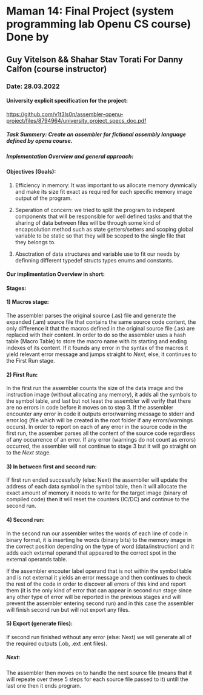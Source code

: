 
# Maman 14: Final Project (system programming lab Openu CS course) Done by 
## Guy Vitelson && Shahar Stav Torati For Danny Calfon (course instructor)
### Date: 28.03.2022
#### University explicit specification for the project:
https://github.com/v1t3ls0n/assembler-openu-project/files/8794964/university_project_specs_doc.pdf


##### Task Summery: Create an assembler for fictional assembly language defined by openu course.
##### Implementation Overview and general approach:

#### Objectives (Goals): ### 
1) Efficiency in memory: It was important to us allocate memory dynmically and make its size fit exact as required for each specific memory image output of the program.

2) Seperation of concern: we tried to split the program to indepent components that will be responsible for well defined tasks and that the sharing of data between files will be through some kind of encapsolution method such as state getters/setters and scoping global variable to be static so that they will be scoped to the single file that they belongs to.

3) Absctration of data structures and variable use to fit our needs by definning different typedef structs types enums and constants.

#### Our implimentation Overview in short: 
#### Stages:

#### 1) Macros stage:
The assembler parses the original source (.as) file and generate the expanded (.am) source file that contains the same source code content, 
the only difference it that the macros defined in the original source file (.as) are replaced with their content. In order to do so the assembler 
uses a hash table (Macro Table) to store the macro name with its starting and ending indexes of its content.
If it founds any error in the syntax of the macros  it yield relevant error message and jumps straight to *Next*, else, it continues to the First Run stage.

#### 2) First Run:
In the first run the assembler counts the size of the data image and the instruction image (without allocating any memory), 
it adds all the symbols to the symbol table, and last but not least the assembler will verify that there are no errors in code before 
it moves on  to step 3. If the assembler encounter any error in code it outputs error/warning message to stderr 
and error.log (file which will be created in the root folder if any errors/warnings occurs). 
In order to report on each of any error in the source code in the first run, the assember parses all the content of the source code regardless of any occurrence of an error. If any error (warnings do not count as errors) occurred, the assembler will not continue to stage 3 but it will go straight on to the *Next* stage.
 
#### 3) In between first and second run:
If first run ended successfully (else: Next) the assembller will update the address of each data symbol in the symbol table, 
then it will allocate the exact amount of memory it needs to write for the target image (binary of compiled code)
then it will reset the counters (IC/DC) and continue to the second run. 

#### 4) Second run:
In the second run our assembler writes the words of each line of code in binary format, it is inserting he words (binary bits) to
the memory image in the correct position depending on the type of word (data/instruction) and it adds each external
operand that appeared to the correct spot in the external operands table. 

If the assembler encouter label operand that is not within the symbol table and is not external it yields an error message and then continues to check the
rest of the code in order to discover all errors of this kind and report them (it is the only kind of error that can appear in second run stage since any other 
type of error will be reported in the previous stages and will prevent the assembler entering second run) and in this case the assembler will finish second run but
will not export any files. 

 #### 5) Export (generate files):
 If second run finished without any error (else: Next) we will generate all of the required outputs (.ob, .ext .ent files).

##### Next:
The assembler then moves on to handle the next source file (means that it will repeate over these 5 steps for each source file passed to it) untill the last one then it ends program.
